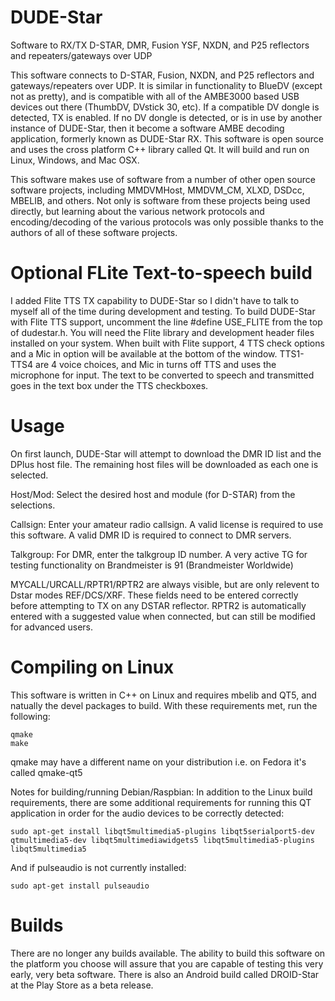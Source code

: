 # DUDE-Star
Software to RX/TX D-STAR, DMR, Fusion YSF, NXDN, and P25 reflectors and repeaters/gateways over UDP

This software connects to D-STAR, Fusion, NXDN, and P25 reflectors and gateways/repeaters over UDP.  It is similar in functionality to BlueDV (except not as pretty), and is compatible with all of the AMBE3000 based USB devices out there (ThumbDV, DVstick 30, etc). If a compatible DV dongle is detected, TX is enabled.  If no DV dongle is detected, or is in use by another instance of DUDE-Star, then it become a software AMBE decoding application, formerly known as DUDE-Star RX. This software is open source and uses the cross platform C++ library called Qt.  It will build and run on Linux, Windows, and Mac OSX.

This software makes use of software from a number of other open source software projects, including MMDVMHost, MMDVM_CM, XLXD, DSDcc, MBELIB, and others. Not only is software from these projects being used directly, but learning about the various network protocols and encoding/decoding of the various protocols was only possible thanks to the authors of all of these software projects.

# Optional FLite Text-to-speech build
I added Flite TTS TX capability to DUDE-Star so I didn't have to talk to myself all of the time during development and testing.  To build DUDE-Star with Flite TTS support, uncomment the line #define USE_FLITE from the top of dudestar.h. You will need the Flite library and development header files installed on your system.  When built with Flite support, 4 TTS check options and a Mic in option will be available at the bottom of the window.  TTS1-TTS4 are 4 voice choices, and Mic in turns off TTS and uses the microphone for input.  The text to be converted to speech and transmitted goes in the text box under the TTS checkboxes.

# Usage
On first launch, DUDE-Star will attempt to download the DMR ID list and the DPlus host file.  The remaining host files will be downloaded as each one is selected.

Host/Mod: Select the desired host and module (for D-STAR) from the selections.

Callsign:  Enter your amateur radio callsign.  A valid license is required to use this software.  A valid DMR ID is required to connect to DMR servers.

Talkgroup:  For DMR, enter the talkgroup ID number.  A very active TG for testing functionality on Brandmeister is 91 (Brandmeister Worldwide)

MYCALL/URCALL/RPTR1/RPTR2 are always visible, but are only relevent to Dstar modes REF/DCS/XRF.  These fields need to be entered correctly before attempting to TX on any DSTAR reflector.  RPTR2 is automatically entered with a suggested value when connected, but can still be modified for advanced users.

# Compiling on Linux
This software is written in C++ on Linux and requires mbelib and QT5, and natually the devel packages to build.  With these requirements met, run the following:
```
qmake
make
```
qmake may have a different name on your distribution i.e. on Fedora it's called qmake-qt5

Notes for building/running Debian/Raspbian:  In addition to the Linux build requirements, there are some additional requirements for running this QT application in order for the audio devices to be correctly detected:
```
sudo apt-get install libqt5multimedia5-plugins libqt5serialport5-dev qtmultimedia5-dev libqt5multimediawidgets5 libqt5multimedia5-plugins libqt5multimedia5
```
And if pulseaudio is not currently installed:
```
sudo apt-get install pulseaudio
```

# Builds
There are no longer any builds available.  The ability to build this software on the platform you choose will assure that you are capable of testing this very early, very beta software.
There is also an Android build called DROID-Star at the Play Store as a beta release.

